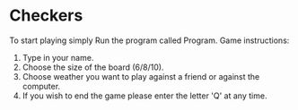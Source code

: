 # Checkers
To start playing simply Run the program called Program.
Game instructions:

1. Type in your name.
2. Choose the size of the board (6/8/10).
3. Choose weather you want to play against a friend or against the computer.
4. If you wish to end the game please enter the letter 'Q' at any time.
